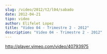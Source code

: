 ```yaml
---
slug: /video/2012/t2/l04/sabado
date: 2012-04-21
tipo: video
author: Elifelet Lopez
title: "Video 04 - Trimestre 2 - 2012"
description: "Video 04 - Trimestre 2 - 2012"
---
```


http://player.vimeo.com/video/40793975
